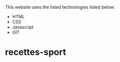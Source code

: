 This website uses the listed technologies listed below:

- HTML 
- CSS 
- Javascript
- GIT

# recettes-sport

